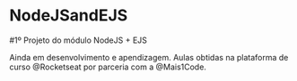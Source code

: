 # NodeJSandEJS

#1º Projeto do módulo NodeJS + EJS

Ainda em desenvolvimento e apendizagem.
Aulas obtidas na plataforma de curso @Rocketseat por parceria com a @Mais1Code.

